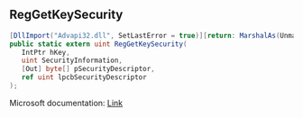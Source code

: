 ## RegGetKeySecurity

```csharp
[DllImport("Advapi32.dll", SetLastError = true)][return: MarshalAs(UnmanagedType.U4)]
public static extern uint RegGetKeySecurity(
   IntPtr hKey,
   uint SecurityInformation,
   [Out] byte[] pSecurityDescriptor,
   ref uint lpcbSecurityDescriptor
);
```

Microsoft documentation: [Link](https://docs.microsoft.com/en-us/windows/win32/api/winreg/nf-winreg-reggetkeysecurity)
